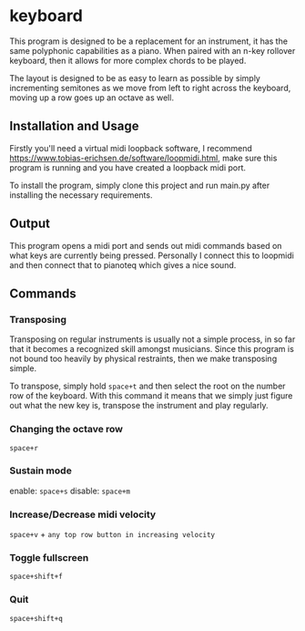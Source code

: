 # keyboard

This program is designed to be a replacement for an instrument, it has the same polyphonic capabilities as a piano.
When paired with an n-key rollover keyboard, then it allows for more complex chords to be played.

The layout is designed to be as easy to learn as possible by simply incrementing semitones as we move from left to right
across the keyboard, moving up a row goes up an octave as well.

## Installation and Usage

Firstly you'll need a virtual midi loopback software, I recommend https://www.tobias-erichsen.de/software/loopmidi.html,
make sure this program is running and you have created a loopback midi port.

To install the program, simply clone this project and run main.py after installing the necessary requirements.

## Output

This program opens a midi port and sends out midi commands based on what keys are currently being pressed. Personally 
I connect this to loopmidi and then connect that to pianoteq which gives a nice sound.

## Commands

### Transposing

Transposing on regular instruments is usually not a simple process, in so far that it becomes a recognized
skill amongst musicians. Since this program is not bound too heavily by physical restraints, then we make transposing simple.

To transpose, simply hold `space+t` and then select the root on the number row of the keyboard. With this command it means
that we simply just figure out what the new key is, transpose the instrument and play regularly.

### Changing the octave row

`space+r`

### Sustain mode

enable: `space+s`
disable: `space+m`

### Increase/Decrease midi velocity

`space+v` + `any top row button in increasing velocity`

### Toggle fullscreen

`space+shift+f`

### Quit

`space+shift+q`
